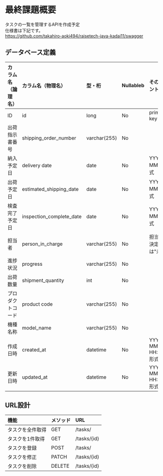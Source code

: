 # 最終課題概要
タスクの一覧を管理するAPIを作成予定
<br>仕様書は下記です。</br>
https://github.com/takahiro-aoki494/raisetech-java-kadai11/swagger

## データベース定義
|カラム名（論理名）   |カラム名（物理名）        |型・桁                        |Nullableb                      |その他コメント                 |
|:--------------------|:-------------------------|:-----------------------------|:----------------------------- |:----------------------------- |
| ID                  | id                       | long                         | No                            | primary key                   |
| 出荷指示書番号      | shipping_order_number    | varchar(255)                 | No                            |                               |
| 納入予定日          | delivery date            | date                         | No                            | YYYY-MM-DD形式                |
| 出荷予定日          | estimated_shipping_date  | date                         | No                            | YYYY-MM-DD形式                |
| 検査完了予定日      | inspection_complete_date | date                         | No                            | YYYY-MM-DD形式                |
| 担当者              | person_in_charge         | varchar(255)                 | No                            | 担当者が未決定の時は"未割当"    |
| 進捗状況            | progress                 | varchar(255)                 | No                            |                               |
| 出荷数量            | shipment_quantity        | int                          | No                            |                               |
| プロダクトコード    | product code             | varchar(255)                 | No                            |                               |
| 機種名称            | model_name               | varchar(255)                 | No                            |                               |
| 作成日時            | created_at               | datetime                     | No                            | YYYY-MM-DD HH:MM:SS形式       |
| 更新日時            | updated_at               | datetime                     | No                            | YYYY-MM-DD HH:MM:SS形式       |


## URL設計
|機能   |メソッド                        | URL                             |
|:--------------------|:-------------------------|:--------------------------------|
| タスクを全件取得                 | GET                       | /tasks/                         |
| タスクを1件取得                 | GET                       | /tasks/{id}                     |
| タスクを登録                 | POST                       | /tasks/                         |
| タスクを修正                 | PATCH                       | /tasks/{id}                     |
| タスクを削除                 | DELETE                       | /tasks/{id}                     |


